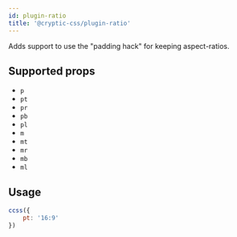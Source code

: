 ```yaml
---
id: plugin-ratio
title: '@cryptic-css/plugin-ratio'
---
```


Adds support to use the "padding hack" for keeping aspect-ratios.

## Supported props

-   `p`
-   `pt`
-   `pr`
-   `pb`
-   `pl`
-   `m`
-   `mt`
-   `mr`
-   `mb`
-   `ml`

## Usage

```js live
ccss({
    pt: '16:9'
})
```
